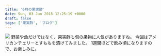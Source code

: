 ```yaml
---
title: '6月の果実酢'
date: Sun, 03 Jun 2018 12:25:19 +0000
draft: false
tags: ['果実酢', 'ブログ']
---
```


[![](/images/2018/06/20180603-NEW-SU.jpg)](/images/2018/06/20180603-NEW-SU.jpg) 野菜や魚だけではなく、果実酢も旬の果物に人気がありますね。 今回はアメリカンチェリーとすももを漬けてみました。 1週間ほどで飲み頃になりますので、お楽しみに。